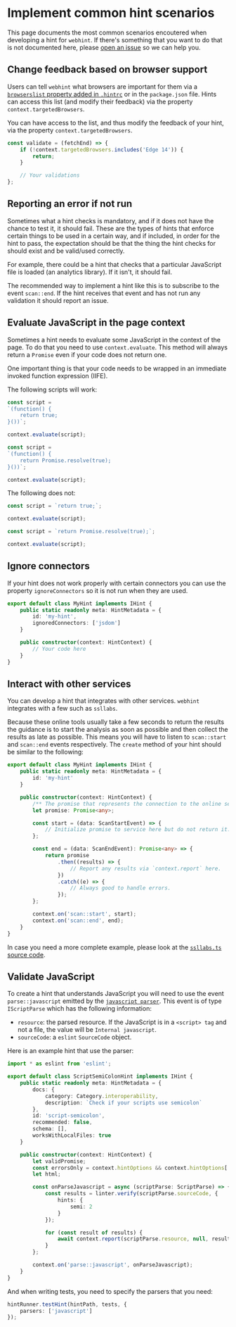 # Implement common hint scenarios

This page documents the most common scenarios encoutered when developing a hint
for `webhint`. If there's something that you want to do that is not
documented here, please [open an issue][new issue] so we can help you.

## Change feedback based on browser support

Users can tell `webhint` what browsers are important for them via a
[`browserslist` property added in `.hintrc`][browserconfiguration] or in
the `package.json` file. Hints can access this list (and modify their feedback)
via the property `context.targetedBrowsers`.

You can have access to the list, and thus modify
the feedback of your hint, via the property `context.targetedBrowsers`.

<!-- eslint-disable no-unused-vars -->

```js
const validate = (fetchEnd) => {
    if (!context.targetedBrowsers.includes('Edge 14')) {
        return;
    }

    // Your validations
};
```

## Reporting an error if not run

Sometimes what a hint checks is mandatory, and if it does not have
the chance to test it, it should fail. These are the types of hints
that enforce certain things to be used in a certain way, and if
included, in order for the hint to pass, the expectation should be
that the thing the hint checks for should exist and be valid/used
correctly.

For example, there could be a hint that checks that a particular
JavaScript file is loaded (an analytics library). If it isn't, it
should fail.

The recommended way to implement a hint like this is to subscribe
to the event `scan::end`. If the hint receives that event and has
not run any validation it should report an issue.

## Evaluate JavaScript in the page context

Sometimes a hint needs to evaluate some JavaScript in the context of
the page. To do that you need to use `context.evaluate`. This method
will always return a `Promise` even if your code does not return one.

One important thing is that your code needs to be wrapped in an
immediate invoked function expression (IIFE).

The following scripts will work:

```js
const script =
`(function() {
    return true;
}())`;

context.evaluate(script);
```

```js
const script =
`(function() {
    return Promise.resolve(true);
}())`;

context.evaluate(script);
```

The following does not:

```js
const script = `return true;`;

context.evaluate(script);
```

```js
const script = `return Promise.resolve(true);`;

context.evaluate(script);
```

## Ignore connectors

If your hint does not work properly with certain connectors you can
use the property `ignoreConnectors` so it is not run when they are used.

```ts
export default class MyHint implements IHint {
    public static readonly meta: HintMetadata = {
        id: 'my-hint',
        ignoredConnectors: ['jsdom']
    }

    public constructor(context: HintContext) {
        // Your code here
    }
}
```

## Interact with other services

You can develop a hint that integrates with other services. `webhint`
integrates with a few such as `ssllabs`.

Because these online tools usually take a few seconds to return the
results the guidance is to start the analysis as soon as possible
and then collect the results as late as possible. This means you
will have to listen to `scan::start` and `scan::end` events respectively.
The `create` method of your hint should be similar to the following:

```ts
export default class MyHint implements IHint {
    public static readonly meta: HintMetadata = {
        id: 'my-hint'
    }

    public constructor(context: HintContext) {
        /** The promise that represents the connection to the online service. */
        let promise: Promise<any>;

        const start = (data: ScanStartEvent) => {
            // Initialize promise to service here but do not return it.
        };

        const end = (data: ScanEndEvent): Promise<any> => {
            return promise
                .then((results) => {
                    // Report any results via `context.report` here.
                })
                .catch((e) => {
                    // Always good to handle errors.
                });
        };

        context.on('scan::start', start);
        context.on('scan::end', end);
    }
}
```

In case you need a more complete example, please look at the
[`ssllabs.ts` source code][ssllabs code].

## Validate JavaScript

To create a hint that understands JavaScript you will need to use the
event `parse::javascript` emitted by the [`javascript parser`][parsers].
This event is of type `IScriptParse` which has the following information:

* `resource`: the parsed resource. If the JavaScript is in a `<script> tag`
  and not a file, the value will be `Internal javascript`.
* `sourceCode`: a `eslint` `SourceCode` object.

Here is an example hint that use the parser:

```ts
import * as eslint from 'eslint';

export default class ScriptSemiColonHint implements IHint {
    public static readonly meta: HintMetadata = {
        docs: {
            category: Category.interoperability,
            description: `Check if your scripts use semicolon`
        },
        id: 'script-semicolon',
        recommended: false,
        schema: [],
        worksWithLocalFiles: true
    }

    public constructor(context: HintContext) {
        let validPromise;
        const errorsOnly = context.hintOptions && context.hintOptions['errors-only'] || false;
        let html;

        const onParseJavascript = async (scriptParse: ScriptParse) => {
            const results = linter.verify(scriptParse.sourceCode, {
                hints: {
                    semi: 2
                }
            });

            for (const result of results) {
                await context.report(scriptParse.resource, null, result.message);
            }
        };

        context.on('parse::javascript', onParseJavascript);
    }
}
```

And when writing tests, you need to specify the parsers that you need:

```ts
hintRunner.testHint(hintPath, tests, {
    parsers: ['javascript']
});
```

<!-- Link labels: -->

[browserconfiguration]: ../../../user-guide/further-configuration/browser-context/
[new issue]: https://github.com/webhintio/hint/issues/new
[parsers]: ../../../user-guide/concepts/parsers/
[ssllabs code]: https://github.com/webhintio/hint/blob/master/packages/hint-ssllabs/src/hint.ts
